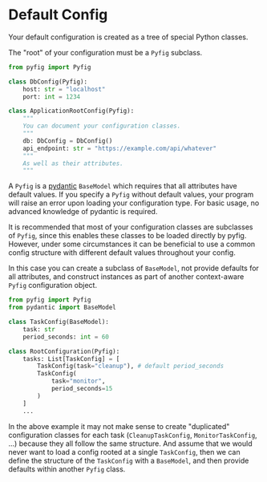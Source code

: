 # Default Config

Your default configuration is created as a tree of special Python classes.

The "root" of your configuration must be a `Pyfig` subclass.

```python
from pyfig import Pyfig

class DbConfig(Pyfig):
    host: str = "localhost"
    port: int = 1234

class ApplicationRootConfig(Pyfig):
    """
    You can document your configuration classes.
    """
    db: DbConfig = DbConfig()
    api_endpoint: str = "https://example.com/api/whatever"
    """
    As well as their attributes.
    """
```

A `Pyfig` is a [pydantic](https://docs.pydantic.dev/latest/) `BaseModel` which requires that all attributes
have default values. If you specify a `Pyfig` without default values, your program will raise an error upon
loading your configuration type. For basic usage, no advanced knowledge of pydantic is required.

It is recommended that most of your configuration classes are subclasses of `Pyfig`, since this enables these
classes to be loaded directly by pyfig. However, under some circumstances it can be beneficial to use a common
config structure with different default values throughout your config.

In this case you can create a subclass of `BaseModel`, not provide defaults for all attributes, and construct
instances as part of another context-aware `Pyfig` configuration object.

```python
from pyfig import Pyfig
from pydantic import BaseModel

class TaskConfig(BaseModel):
    task: str
    period_seconds: int = 60

class RootConfiguration(Pyfig):
    tasks: List[TaskConfig] = [
        TaskConfig(task="cleanup"), # default period_seconds
        TaskConfig(
            task="monitor",
            period_seconds=15
        )
    ]
    ...
```

In the above example it may not make sense to create "duplicated" configuration classes for each task
(`CleanupTaskConfig`, `MonitorTaskConfig`, ...) because they all follow the same structure. And assume that
we would never want to load a config rooted at a single `TaskConfig`, then we can define the structure of
the `TaskConfig` with a `BaseModel`, and then provide defaults within another `Pyfig` class.
